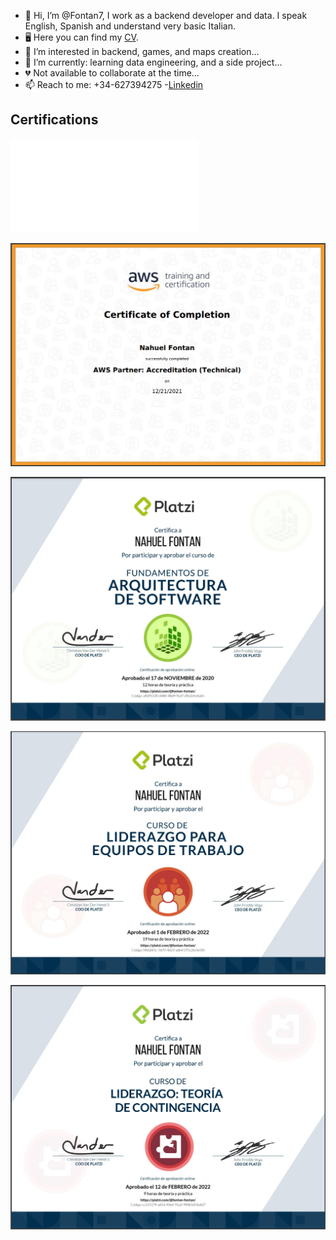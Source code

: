 - 👋 Hi, I’m @Fontan7, I work as a backend developer and data. I speak English, Spanish and understand very basic Italian.
- 🖥️ Here you can find my [CV](assets/CvPRO.pdf).
- 👀 I’m interested in backend, games, and maps creation...
- 🌱 I’m currently: learning data engineering, and a side project...
- 💔 Not available to collaborate at the time...
- 📫 Reach to me: +34-627394275 -[Linkedin](https://www.linkedin.com/in/nahuel-fontan-02839715a/)

<!---
Fontan7/Fontan7 is a ✨ special ✨ repository because its `README.md` (this file) appears on your GitHub profile.
You can click the Preview link to take a look at your changes.
--->

## Certifications
![associate-data-engineer](assets/certificate.pdf)

![aws](assets/image-1.png)

![software-arch](assets/image-3.png)

![team-leadership](assets/image.png)

![leadership-contingency](assets/image-2.png)
